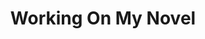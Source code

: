 ---
ee_id: '54'
site: '1'
type: '2'
url: 2009-032-working-on-my-novel
title: Working On My Novel
year: '2009'
display_year: '2009'
medium: Social network search
dims: ''
pitch: "​Search for “working on my novel” on the social network Twitter."
ps: 'Original link (which doesn’t work anymore) was: http://twitter.com/#search?q=“working
  on my novel”, but I have found the original Buzzfeed post where I first thought
  of the idea. LOL! ;-)'
live_url: https://web.archive.org/web/20110903012902/http://www.buzzfeed.com/arcangel/great-twitter-searches-volume-1-working-on-my-n
related: |-
  [2205] [2012-066-working-on-my-novel] 2012-066 Working On My Novel (Twitter Feed)
  [4127] [2012-037-work-on-my-novel-book] 2012-037 Work On My Novel (book)
youtube: ''
related_code: ''
imgs: working-on-my-novel-2009-032-digital-database-1-ih.jpg
subheading: "(Twitter Search)"
download: ''
add_credit: ''
commission: ''
layout: things-i-made
---